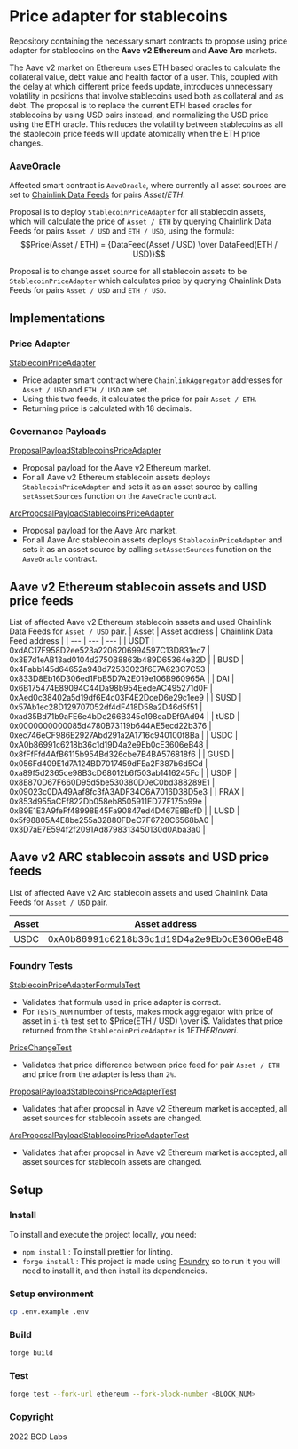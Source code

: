 # Price adapter for stablecoins
Repository containing the necessary smart contracts to propose using price adapter for stablecoins on the **Aave v2 Ethereum** and **Aave Arc** markets.

The Aave v2 market on Ethereum uses ETH based oracles to calculate the collateral value, debt value and health factor of a user. This, coupled with the delay at which different price feeds update, introduces unnecessary volatility in positions that involve stablecoins used both as collateral and as debt. The proposal is to replace the current ETH based oracles for stablecoins by using USD pairs instead, and normalizing the USD price using the ETH oracle. This reduces the volatility between stablecoins as all the stablecoin price feeds will update atomically when the ETH price changes.

### AaveOracle 

Affected smart contract is `AaveOracle`, where currently all asset sources are set to [Chainlink Data Feeds](https://docs.chain.link/docs/ethereum-addresses/) for pairs $Asset / ETH$.

Proposal is to deploy `StablecoinPriceAdapter` for all stablecoin assets, which will calculate the price of `Asset / ETH` by querying Chainlink Data Feeds for pairs `Asset / USD` and `ETH / USD`, using the formula:
$$Price(Asset / ETH) = {DataFeed(Asset / USD) \over DataFeed(ETH / USD)}$$

Proposal is to change asset source for all stablecoin assets to be `StablecoinPriceAdapter` which calculates price by querying Chainlink Data Feeds for pairs `Asset / USD` and `ETH / USD`. 


## Implementations

### Price Adapter
[StablecoinPriceAdapter](/src/contracts/StablecoinPriceAdapter.sol)

- Price adapter smart contract where `ChainlinkAggregator` addresses for `Asset / USD` and `ETH / USD` are set.
- Using this two feeds, it calculates the price for pair `Asset / ETH`. 
- Returning price is calculated with 18 decimals.

### Governance Payloads

[ProposalPayloadStablecoinsPriceAdapter](/src/contracts/ProposalPayloadStablecoinsPriceAdapter.sol)

- Proposal payload for the Aave v2 Ethereum market. 
- For all Aave v2 Ethereum stablecoin assets deploys `StablecoinPriceAdapter` and sets it as an asset source by calling `setAssetSources` function on the `AaveOracle` contract.

[ArcProposalPayloadStablecoinsPriceAdapter](/src/contracts/ArcProposalPayloadStablecoinsPriceAdapter.sol)

- Proposal payload for the Aave Arc market. 
- For all Aave Arc stablecoin assets deploys `StablecoinPriceAdapter` and sets it as an asset source by calling `setAssetSources` function on the `AaveOracle` contract.

## Aave v2 Ethereum stablecoin assets and USD price feeds
List of affected Aave v2 Ethereum stablecoin assets and used Chainlink Data Feeds for `Asset / USD` pair.
| Asset | Asset address | Chainlink Data Feed address |
| --- | --- | --- |
| USDT | 0xdAC17F958D2ee523a2206206994597C13D831ec7 | 0x3E7d1eAB13ad0104d2750B8863b489D65364e32D |
| BUSD | 0x4Fabb145d64652a948d72533023f6E7A623C7C53 | 0x833D8Eb16D306ed1FbB5D7A2E019e106B960965A |
| DAI | 0x6B175474E89094C44Da98b954EedeAC495271d0F | 0xAed0c38402a5d19df6E4c03F4E2DceD6e29c1ee9 |
| SUSD | 0x57Ab1ec28D129707052df4dF418D58a2D46d5f51 | 0xad35Bd71b9aFE6e4bDc266B345c198eaDEf9Ad94 |
| tUSD | 0x0000000000085d4780B73119b644AE5ecd22b376 | 0xec746eCF986E2927Abd291a2A1716c940100f8Ba |
| USDC | 0xA0b86991c6218b36c1d19D4a2e9Eb0cE3606eB48 | 0x8fFfFfd4AfB6115b954Bd326cbe7B4BA576818f6 |
| GUSD | 0x056Fd409E1d7A124BD7017459dFEa2F387b6d5Cd | 0xa89f5d2365ce98B3cD68012b6f503ab1416245Fc |
| USDP | 0x8E870D67F660D95d5be530380D0eC0bd388289E1 | 0x09023c0DA49Aaf8fc3fA3ADF34C6A7016D38D5e3 |
| FRAX | 0x853d955aCEf822Db058eb8505911ED77F175b99e | 0xB9E1E3A9feFf48998E45Fa90847ed4D467E8BcfD |
| LUSD | 0x5f98805A4E8be255a32880FDeC7F6728C6568bA0 | 0x3D7aE7E594f2f2091Ad8798313450130d0Aba3a0 |

## Aave v2 ARC stablecoin assets and USD price feeds
List of affected Aave v2 Arc stablecoin assets and used Chainlink Data Feeds for `Asset / USD` pair.

| Asset | Asset address | Chainlink Data Feed address |
| --- | --- | --- |
| USDC | 0xA0b86991c6218b36c1d19D4a2e9Eb0cE3606eB48 | 0x8fFfFfd4AfB6115b954Bd326cbe7B4BA576818f6 |


### Foundry Tests

[StablecoinPriceAdapterFormulaTest](./src/test/StablecoinPriceAdapterFormulaTest.sol)

- Validates that formula used in price adapter is correct.
- For `TESTS_NUM` number of tests, makes mock aggregator with price of asset in `i-th` test set to $Price(ETH / USD) \over i$. Validates that price returned from the `StablecoinPriceAdapter` is $1 ETHER /over i$.

[PriceChangeTest](./src/test/PriceChangeTest.sol)

- Validates that price difference between price feed for pair `Asset / ETH` and price from the adapter is less than `2%`.

[ProposalPayloadStablecoinsPriceAdapterTest](./src/test/ProposalPayloadStablecoinsPriceAdapterTest.sol)

- Validates that after proposal in Aave v2 Ethereum market is accepted, all asset sources for stablecoin assets are changed.

[ArcProposalPayloadStablecoinsPriceAdapterTest](./src/test/ArcProposalPayloadStablecoinsPriceAdapterTest.sol)

- Validates that after proposal in Aave v2 Ethereum market is accepted, all asset sources for stablecoin assets are changed.


## Setup

### Install

To install and execute the project locally, you need:

- `npm install` : To install prettier for linting.
- `forge install` : This project is made using [Foundry](https://book.getfoundry.sh/) so to run it you will need to install it, and then install its dependencies.

### Setup environment

```sh
cp .env.example .env
```

### Build

```sh
forge build
```

### Test

```sh
forge test --fork-url ethereum --fork-block-number <BLOCK_NUM>
```

### Copyright

2022 BGD Labs
